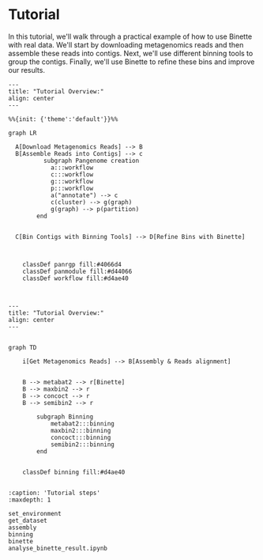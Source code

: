 
# Tutorial 

In this tutorial, we'll walk through a practical example of how to use Binette with real data. We'll start by downloading metagenomics reads and then assemble these reads into contigs. Next, we'll use different binning tools to group the contigs. Finally, we'll use Binette to refine these bins and improve our results.

```{mermaid}
---
title: "Tutorial Overview:"
align: center
---

%%{init: {'theme':'default'}}%%

graph LR

  A[Download Metagenomics Reads] --> B
  B[Assemble Reads into Contigs] --> c
          subgraph Pangenome creation
            a:::workflow
            c:::workflow
            g:::workflow
            p:::workflow
            a("annotate") --> c
            c(cluster) --> g(graph)
            g(graph) --> p(partition)
        end


  C[Bin Contigs with Binning Tools] --> D[Refine Bins with Binette]


        
    classDef panrgp fill:#4066d4
    classDef panmodule fill:#d44066
    classDef workflow fill:#d4ae40


```

```{mermaid}

---
title: "Tutorial Overview:"
align: center
---


graph TD

    i[Get Metagenomics Reads] --> B[Assembly & Reads alignment]


    B --> metabat2 --> r[Binette]
    B --> maxbin2 --> r
    B --> concoct --> r
    B --> semibin2 --> r
    
        subgraph Binning
            metabat2:::binning
            maxbin2:::binning
            concoct:::binning
            semibin2:::binning
        end

        
    classDef binning fill:#d4ae40


```


```{toctree}
:caption: 'Tutorial steps'
:maxdepth: 1

set_environment
get_dataset
assembly
binning
binette
analyse_binette_result.ipynb
```


<!-- 
```{include} ./set_env_and_get_data.md
```



```{include} ./assembly.md
```

```{include} ./binning.md
```

```{include} ./binette.md
```

```{include} ./analyse_binette_result.ipynb
``` -->


<!-- ### Compare binette results with intial bins



## Compare Binette and Das Tool 


### Run Das Tool 


### Compare binette results with intial bins


 -->
